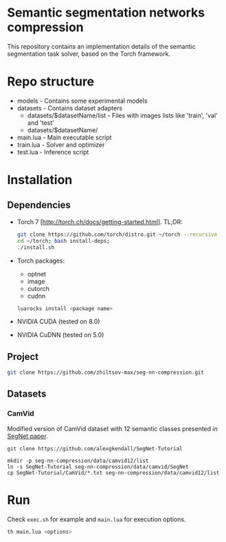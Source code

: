 # Semantic segmentation networks compression

This repository contains an implementation details of the semantic segmentation task solver, 
based on the Torch framework. 

# Repo structure

- models - Contains some experimental models
- datasets - Contains dataset adapters
    - datasets/$datasetName/list - Files with images lists like 'train', 'val' and 'test'
    - datasets/$datasetName/<data folders as specified in lists>
- main.lua - Main executable script
- train.lua - Solver and optimizer
- test.lua - Inference script


# Installation

## Dependencies

- Torch 7 [http://torch.ch/docs/getting-started.html]. TL;DR:
   ``` bash
   git clone https://github.com/torch/distro.git ~/torch --recursive
   cd ~/torch; bash install-deps;
   ./install.sh
   ```
- Torch packages: 
    - optnet
    - image
    - cutorch
    - cudnn
    ``` bash
    luarocks install <package name>
    ```

- NVIDIA CUDA (tested on 8.0)
- NVIDIA CuDNN (tested on 5.0)


## Project

``` bash
git clone https://github.com/zhiltsov-max/seg-nn-compression.git
```

## Datasets

### CamVid

Modified version of CamVid dataset with 12 semantic classes presented in [SegNet paper](http://arxiv.org/abs/1511.00561).

```
git clone https://github.com/alexgkendall/SegNet-Tutorial

mkdir -p seg-nn-compression/data/camvid12/list
ln -s SegNet-Tutorial seg-nn-compression/data/camvid/SegNet
cp SegNet-Tutorial/CamVid/*.txt seg-nn-compression/data/camvid12/list
```

# Run

Check `exec.sh` for example and `main.lua` for execution options.

``` bash
th main.lua <options>
```
